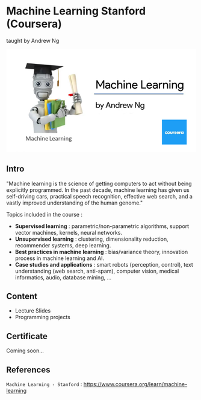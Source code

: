 # Machine Learning Stanford (Coursera)
taught by Andrew Ng

![Machine Learning Coursera Picture](ML_coursera.png)

## Intro
"Machine learning is the science of getting computers to act without being explicitly programmed. In the past decade, machine learning has given us self-driving cars, practical speech recognition, effective web search, and a vastly improved understanding of the human genome."

Topics included in the course : 
- **Supervised learning** : parametric/non-parametric algorithms, support vector machines, kernels, neural networks. 
- **Unsupervised learning** : clustering, dimensionality reduction, recommender systems, deep learning. 
- **Best practices in machine learning** : bias/variance theory, innovation process in machine learning and AI. 
- **Case studies and applications** : smart robots (perception, control), text understanding (web search, anti-spam), computer vision, medical informatics, audio, database mining, ...

## Content
- Lecture Slides
- Programming projects

## Certificate
Coming soon...

## References
`Machine Learning - Stanford` : <https://www.coursera.org/learn/machine-learning>

